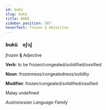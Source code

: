 ```yaml
---
id: bukü
slug: bukü
title: BUKÜ
sidebar_position: 587
hoverText: frozen § Adjective
---
```


### bukü&emsp;<span kind="abugida">ʋʃɔʄ</span>

*frozen* **§** Adjective

**Verb**: to be frozen/congealed/solidified/ossified

**Noun**: frozenness/congealedness/solidity

**Modifier**: frozen/congealed/solidified/ossified

Malay undefined

*Austronesian Language Family*